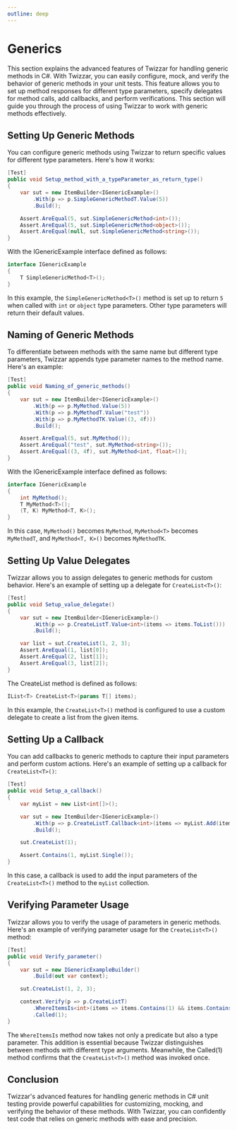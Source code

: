 ```yaml
---
outline: deep
---
```


# Generics

This section explains the advanced features of Twizzar for handling generic methods in C#. With Twizzar, you can easily configure, mock, and verify the behavior of generic methods in your unit tests. This feature allows you to set up method responses for different type parameters, specify delegates for method calls, add callbacks, and perform verifications. This section will guide you through the process of using Twizzar to work with generic methods effectively.

## Setting Up Generic Methods

You can configure generic methods using Twizzar to return specific values for different type parameters. Here's how it works:

```csharp
[Test]
public void Setup_method_with_a_typeParameter_as_return_type()
{
    var sut = new ItemBuilder<IGenericExample>()
        .With(p => p.SimpleGenericMethodT.Value(5))
        .Build();

    Assert.AreEqual(5, sut.SimpleGenericMethod<int>());
    Assert.AreEqual(5, sut.SimpleGenericMethod<object>());
    Assert.AreEqual(null, sut.SimpleGenericMethod<string>());
}
```

With the IGenericExample interface defined as follows:

```csharp
interface IGenericExample
{
    T SimpleGenericMethod<T>();
}
```

In this example, the `SimpleGenericMethod<T>()` method is set up to return `5` when called with `int` or `object` type parameters. Other type parameters will return their default values.

## Naming of Generic Methods

To differentiate between methods with the same name but different type parameters, Twizzar appends type parameter names to the method name. Here's an example:

```csharp
[Test]
public void Naming_of_generic_methods()
{
    var sut = new ItemBuilder<IGenericExample>()
        .With(p => p.MyMethod.Value(5))
        .With(p => p.MyMethodT.Value("test"))
        .With(p => p.MyMethodTK.Value((3, 4f)))
        .Build();

    Assert.AreEqual(5, sut.MyMethod());
    Assert.AreEqual("test", sut.MyMethod<string>());
    Assert.AreEqual((3, 4f), sut.MyMethod<int, float>());
}
```

With the IGenericExample interface defined as follows:

```csharp
interface IGenericExample
{
    int MyMethod();
    T MyMethod<T>();
    (T, K) MyMethod<T, K>();
}
```

In this case, `MyMethod()` becomes `MyMethod`, `MyMethod<T>` becomes `MyMethodT`, and `MyMethod<T, K>()` becomes `MyMethodTK`.

## Setting Up Value Delegates

Twizzar allows you to assign delegates to generic methods for custom behavior. Here's an example of setting up a delegate for `CreateList<T>()`:

```csharp
[Test]
public void Setup_value_delegate()
{
    var sut = new ItemBuilder<IGenericExample>()
        .With(p => p.CreateListT.Value<int>(items => items.ToList()))
        .Build();

    var list = sut.CreateList(1, 2, 3);
    Assert.AreEqual(1, list[0]);
    Assert.AreEqual(2, list[1]);
    Assert.AreEqual(3, list[2]);
}
```

The CreateList method is defined as follows:

```csharp
IList<T> CreateList<T>(params T[] items);
```

In this example, the `CreateList<T>()` method is configured to use a custom delegate to create a list from the given items.

## Setting Up a Callback

You can add callbacks to generic methods to capture their input parameters and perform custom actions. Here's an example of setting up a callback for `CreateList<T>()`:

```csharp
[Test]
public void Setup_a_callback()
{
    var myList = new List<int[]>();

    var sut = new ItemBuilder<IGenericExample>()
        .With(p => p.CreateListT.Callback<int>(items => myList.Add(items)))
        .Build();

    sut.CreateList(1);

    Assert.Contains(1, myList.Single());
}
```

In this case, a callback is used to add the input parameters of the `CreateList<T>()` method to the `myList` collection.

## Verifying Parameter Usage

Twizzar allows you to verify the usage of parameters in generic methods. Here's an example of verifying parameter usage for the `CreateList<T>()` method:

```csharp
[Test]
public void Verify_parameter()
{
    var sut = new IGenericExampleBuilder()
        .Build(out var context);

    sut.CreateList(1, 2, 3);

    context.Verify(p => p.CreateListT)
        .WhereItemsIs<int>(items => items.Contains(1) && items.Contains(2) && items.Contains(3))
        .Called(1);
}
```

The `WhereItemsIs` method now takes not only a predicate but also a type parameter. This addition is essential because Twizzar distinguishes between methods with different type arguments. Meanwhile, the Called(1) method confirms that the `CreateList<T>()` method was invoked once.

## Conclusion

Twizzar's advanced features for handling generic methods in C# unit testing provide powerful capabilities for customizing, mocking, and verifying the behavior of these methods. With Twizzar, you can confidently test code that relies on generic methods with ease and precision.
